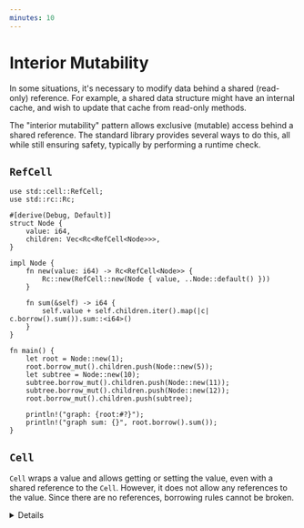 ```yaml
---
minutes: 10
---
```


# Interior Mutability

In some situations, it's necessary to modify data behind a shared (read-only)
reference. For example, a shared data structure might have an internal cache,
and wish to update that cache from read-only methods.

The "interior mutability" pattern allows exclusive (mutable) access behind a
shared reference. The standard library provides several ways to do this, all
while still ensuring safety, typically by performing a runtime check.

## `RefCell`

```rust,editable
use std::cell::RefCell;
use std::rc::Rc;

#[derive(Debug, Default)]
struct Node {
    value: i64,
    children: Vec<Rc<RefCell<Node>>>,
}

impl Node {
    fn new(value: i64) -> Rc<RefCell<Node>> {
        Rc::new(RefCell::new(Node { value, ..Node::default() }))
    }

    fn sum(&self) -> i64 {
        self.value + self.children.iter().map(|c| c.borrow().sum()).sum::<i64>()
    }
}

fn main() {
    let root = Node::new(1);
    root.borrow_mut().children.push(Node::new(5));
    let subtree = Node::new(10);
    subtree.borrow_mut().children.push(Node::new(11));
    subtree.borrow_mut().children.push(Node::new(12));
    root.borrow_mut().children.push(subtree);

    println!("graph: {root:#?}");
    println!("graph sum: {}", root.borrow().sum());
}
```

## `Cell`

`Cell` wraps a value and allows getting or setting the value, even with a shared
reference to the `Cell`. However, it does not allow any references to the value.
Since there are no references, borrowing rules cannot be broken.

<details>

The main thing to take away from this slide is that Rust provides _safe_ ways to
modify data behind a shared reference. There are a variety of ways to ensure
that safety, and `RefCell` and `Cell` are two of them.

- `RefCell` enforces Rust's usual borrowing rules (either multiple shared
  references or a single exclusive reference) with a runtime check. In this
  case, all borrows are very short and never overlap, so the checks always
  succeed.

- `Rc` only allows shared (read-only) access to its contents, since its purpose
  is to allow (and count) many references. But we want to modify the value, so
  we need interior mutability.

- `Cell` is a simpler means to ensure safety: it has a `set` method that takes
  `&self`. This needs no runtime check, but requires moving values, which can
  have its own cost.

- Demonstrate that reference loops can be created by adding `root` to
  `subtree.children`.

- To demonstrate a runtime panic, add a `fn inc(&mut self)` that increments
  `self.value` and calls the same method on its children. This will panic in the
  presence of the reference loop, with
  `thread 'main' panicked at 'already borrowed: BorrowMutError'`.

</details>
